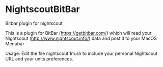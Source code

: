 # NightscoutBitBar
Bitbar plugin for nightscout

This is a plugin for BitBar (https://getbitbar.com/) which will read your Nightscout (http://www.nightscout.info/) data and post it to your MacOS Menubar

Usage: 
Edit the file nightscout.1m.sh to include your personal Nightscout URL and your units preferences.
